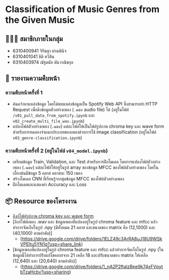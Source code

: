 # Classification of Music Genres from the Given Music

## 👨‍👧‍👧 สมาชิกภายในกลุ่ม
- 6310400941 จิรัชญา ผ่านพินิจ
- 6310401041 ธิติ ทวีสิน
- 6310403974 ณัฐดนัย ตันวาณิชกุล

## 📝 รายงานความคืบหน้า
### ความคืบหน้าครั้งที่ 1
- ค้นคว้าหาแหล่งข้อมูล โดยได้พบแหล่งข้อมูลเป็น Spotify Web API ซึ่งสามารถทำ HTTP Request เพื่อดึงข้อมูลตัวอย่างเพลง (`.wav` audio file) ได้ (อยู่ในไฟล์ `/v01_pull_data_from_spotify.ipynb` และ `v02_create_multi_file_wav.ipynb`)
- แปลงไฟล์ตัวอย่างเพลง (`.wav`) แต่ละไฟล์ให้เป็นไฟล์รูปภาพ chroma key และ wave form สำหรับการทดลองจำแนกประเภทของเพลงด้วยการใช้ image classification (อยู่ในไฟล์ `v03_genre-classification.ipynb`)

### ความคืบหน้าครั้งที่ 2 (อยู่ในไฟล์ `v04_model.ipynb`)
- เตรียมข้อมูล Train, Validation, และ Test สำหรับการฝึกโมเดล โดยการแปลงไฟล์ตัวอย่างเพลง (`.wav`) แต่ละไฟล์ให้อยู่ในรูป array ของข้อมูล MFCC ของไฟล์ตัวอย่างเพลง โดยในเบื้องต้นมีข้อมูล 5 คลาส คลาสละ 150 เพลง
- สร้างโมเดล CNN ที่เรียนรู้จากชุดข้อมูล MFCC ของไฟล์ตัวอย่างเพลง
- ฝึกโมเดลและแสดงค่า Accuracy และ Loss

## 📦 Resource ของโครงงาน
- [ลิงก์ไฟล์รูปภาพ chroma key และ wave form](https://drive.google.com/drive/folders/1jTkwsPyasSwUhkH10SsyLqFdTN3Dn2qh)
- [ลิงก์ไฟล์เพลง .wav และ ข้อมูลเพลงที่แปลงอยู่ในรูป chroma feature และ mfcc แล้วทำการจัดเก็บในรูป .npy (มีทั้งหมด 21 คลาส และขนาดของ matrix คือ (12,1000) และ (40,1000) ตามลำดับ)]
  - (https://drive.google.com/drive/folders/1ELZ49c3ArRA8uJ18U9WSkVPEltu5YN1q?usp=share_link)
- [ข้อมูลเพลงที่แปลงอยู่ในรูป chroma feature และ mfcc แล้วทำการจัดเก็บในรูป .npy (ในข้อมูลนี้ได้ทำการปรับแก้ไขคลาสจาก 21 เหลือ 18 และปรับขนาดของ matrix ให้เหลือ (12,640) และ (20,640) ตามลำดับ)]
  - (https://drive.google.com/drive/folders/1_nA2P2ftalzBpe9k74xFVpytbTzaHcbv?usp=sharing)
